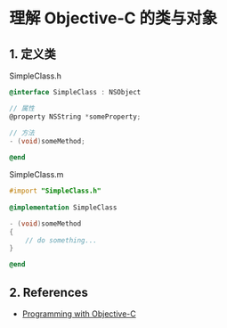 # 理解 Objective-C 的类与对象

## 1. 定义类

SimpleClass.h
``` Objective-C
@interface SimpleClass : NSObject

// 属性
@property NSString *someProperty;

// 方法
- (void)someMethod;
 
@end
```

SimpleClass.m
``` Objective-C
#import "SimpleClass.h"
 
@implementation SimpleClass

- (void)someMethod
{
    // do something...
}

@end
```

## 2. References
- [Programming with Objective-C](https://developer.apple.com/library/content/documentation/Cocoa/Conceptual/ProgrammingWithObjectiveC/Introduction/Introduction.html)